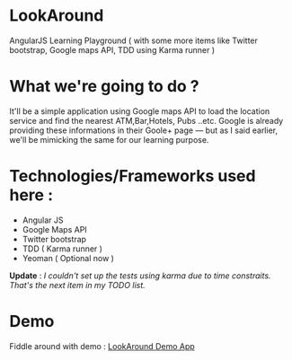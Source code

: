 LookAround
==========

AngularJS  Learning Playground ( with some more items like Twitter bootstrap, Google maps API, TDD using Karma runner ) 

What we're going to do ?
=======================

It'll be a simple application using Google maps API to load the location service and find the nearest ATM,Bar,Hotels, Pubs ..etc. Google is already
providing these informations in their Goole+ page –– but as I said earlier, we'll be mimicking the same for our learning purpose.

Technologies/Frameworks used here :
======================

- Angular JS
- Google Maps API
- Twitter bootstrap
- TDD ( Karma runner )
- Yeoman ( Optional now )


**Update** : *I couldn't set up the tests using karma due to time constraits. That's the next item in my TODO list.*

Demo
====

Fiddle around with demo : [LookAround Demo App ](http://lookaround.herokuapp.com/)
